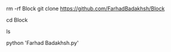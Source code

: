 rm -rf Block git clone https://github.com/FarhadBadakhsh/Block

cd Block

ls

python 'Farhad Badakhsh.py'
